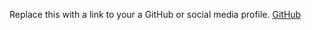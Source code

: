 Replace this with a link to your a GitHub or social media profile.
[GitHub](https://github.com/peayah/)
